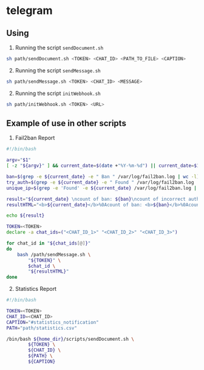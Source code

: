 # telegram

## Using
1. Running the script `sendDocument.sh`
```bash
sh path/sendDocument.sh <TOKEN> <CHAT_ID> <PATH_TO_FILE> <CAPTION>
```
2. Running the script `sendMessage.sh`
```bash
sh path/sendMessage.sh <TOKEN> <CHAT_ID> <MESSAGE>
```
2. Running the script `initWebhook.sh`
```bash
sh path/initWebhook.sh <TOKEN> <URL>
```

## Example of use in other scripts 
1. Fail2ban Report
```bash
#!/bin/bash

argv="$1"
[ -z "${argv}" ] && current_date=$(date +"%Y-%m-%d") || current_date=$1

ban=$(grep -e ${current_date} -e " Ban " /var/log/fail2ban.log | wc -l)
try_auth=$(grep -e ${current_date} -e " Found " /var/log/fail2ban.log | wc -l)
unique_ip=$(grep -e 'Found' -e ${current_date} /var/log/fail2ban.log | grep -Eo '([0-9]{1,3}\.){3}[0-9]{1,3}' | uniq -c | wc -l)

result="${current_date} \ncount of ban: ${ban}\ncount of incorrect auth: ${try_auth}\nunique ip: ${unique_ip}"
resultHTML="<b>${current_date}</b>%0Acount of ban: <b>${ban}</b>%0Acount of incorrect auth: <b>${try_auth}</b>%0Aunique ip: <b>${unique_ip}</b>"

echo ${result}

TOKEN=<TOKEN>
declare -a chat_ids=("<CHAT_ID_1>" "<CHAT_ID_2>" "<CHAT_ID_3>")

for chat_id in "${chat_ids[@]}"
do
	bash /path/sendMessage.sh \
		"${TOKEN}" \
		$chat_id \
		"${resultHTML}"
done
```
2. Statistics Report
```bash
#!/bin/bash

TOKEN=<TOKEN>
CHAT_ID=<CHAT_ID>
CAPTION="#statistics_notification"
PATH="path/statistics.csv"

/bin/bash ${home_dir}/scripts/sendDocument.sh \
		${TOKEN} \
		${CHAT_ID} \
		${PATH} \
		${CAPTION}
```